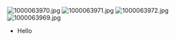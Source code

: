![1000063970.jpg](https://img2.imgtp.com/2024/05/10/rfF1XQ68.jpg)
![1000063971.jpg](https://img2.imgtp.com/2024/05/10/07G1Ya9g.jpg)
![1000063972.jpg](https://img2.imgtp.com/2024/05/10/xkyJ99jk.jpg)
![1000063969.jpg](https://img2.imgtp.com/2024/05/10/vCUa0w7Q.jpg)
* Hello